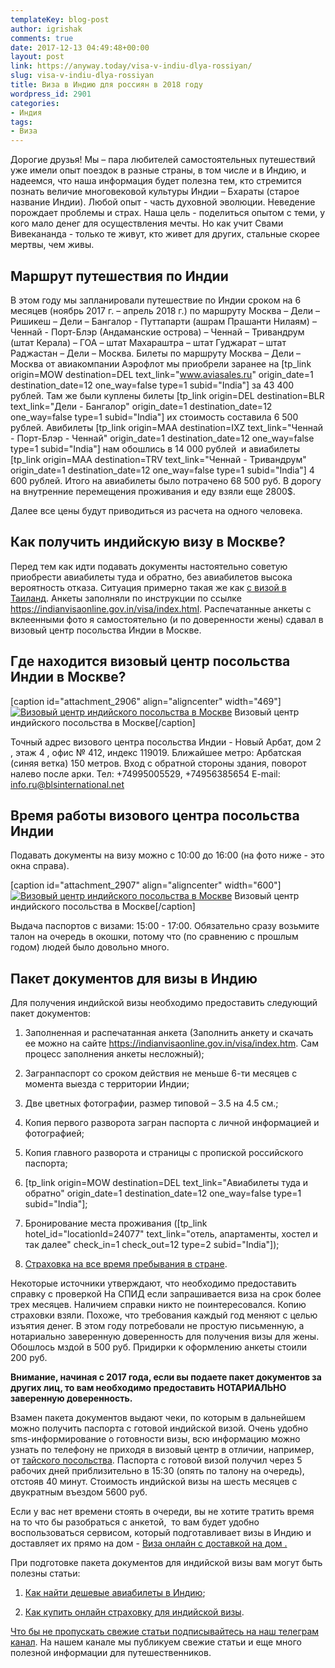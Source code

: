 ```yaml
---
templateKey: blog-post
author: igrishak
comments: true
date: 2017-12-13 04:49:48+00:00
layout: post
link: https://anyway.today/visa-v-indiu-dlya-rossiyan/
slug: visa-v-indiu-dlya-rossiyan
title: Виза в Индию для россиян в 2018 году
wordpress_id: 2901
categories:
- Индия
tags:
- Виза
---
```


Дорогие друзья!
Мы – пара любителей самостоятельных путешествий уже имели опыт поездок в разные страны, в том числе и в Индию, и надеемся, что наша информация будет полезна тем, кто стремится познать величие многовековой культуры Индии – Бхараты (старое название Индии). Любой опыт - часть духовной эволюции. Неведение порождает проблемы и страх. Наша цель - поделиться опытом с теми, у кого мало денег для осуществления мечты. Но как учит Свами Вивекананда - только те живут, кто живет для других, стальные скорее мертвы, чем живы.




<!-- more -->





## Маршрут путешествия по Индии




В этом году мы запланировали путешествие по Индии сроком на 6 месяцев (ноябрь 2017 г. – апрель 2018 г.) по маршруту Москва – Дели – Ришикеш – Дели – Бангалор - Путтапарти (ашрам Прашанти Нилаям) – Ченнай - Порт-Блэр (Андаманские острова) – Ченнай – Тривандрум (штат Керала) – ГОА – штат Махараштра – штат Гуджарат – штат Раджастан – Дели – Москва. Билеты по маршруту Москва – Дели – Москва от авиакомпании Аэрофлот мы приобрели заранее на [tp_link origin=MOW destination=DEL text_link="www.aviasales.ru" origin_date=1 destination_date=12 one_way=false type=1 subid="India"] за 43 400 рублей. Там же были куплены билеты [tp_link origin=DEL destination=BLR text_link="Дели - Бангалор" origin_date=1 destination_date=12 one_way=false type=1 subid="India"] их стоимость составила 6 500 рублей. Авибилеты [tp_link origin=MAA destination=IXZ text_link="Ченнай - Порт-Блэр - Ченнай" origin_date=1 destination_date=12 one_way=false type=1 subid="India"] нам обошлись в 14 000 рублей  и авиабилеты [tp_link origin=MAA destination=TRV text_link="Ченнай - Тривандрум" origin_date=1 destination_date=12 one_way=false type=1 subid="India"] 4 600 рублей. Итого на авиабилеты было потрачено 68 500 руб. В дорогу на внутренние перемещения проживания и еду взяли еще 2800$.




Далее все цены будут приводиться из расчета на одного человека.





## Как получить индийскую визу в Москве?




Перед тем как идти подавать документы настоятельно советую приобрести авиабилеты туда и обратно, без авиабилетов высока вероятность отказа. Ситуация примерно такая же как [с визой в Таиланд](https://anyway.today/nujna-li-visa-v-tailand-v-dlya-rossiyan/). Анкеты заполняли по инструкции по ссылке https://indianvisaonline.gov.in/visa/index.html. Распечатанные анкеты с вклеенными фото я самостоятельно (и по доверенности жены) сдавал в визовый центр посольства Индии в Москве.





## Где находится визовый центр посольства Индии в Москве?


[caption id="attachment_2906" align="aligncenter" width="469"][![Визовый центр индийского посольства в Москве](https://anyway.today/wp-content/uploads/2017/12/1-300x177.jpg)](https://anyway.today/wp-content/uploads/2017/12/1.jpg) Визовый центр индийского посольства в Москве[/caption]


Точный адрес визового центра посольства Индии - Новый Арбат, дом 2 , этаж 4 , офис № 412, индекс 119019.
Ближайшее метро: Арбатская (синяя ветка) 150 метров.
Вход с обратной стороны здания, поворот налево после арки. Тел: +74995005529, +74956385654 E-mail: info.ru@blsinternational.net





## Время работы визового центра посольства Индии




Подавать документы на визу можно с 10:00 до 16:00 (на фото ниже - это окна справа).




[caption id="attachment_2907" align="aligncenter" width="600"][![Визовый центр индийского посольства в Москве](https://anyway.today/wp-content/uploads/2017/12/2.jpg)](https://anyway.today/wp-content/uploads/2017/12/2.jpg) Визовый центр индийского посольства в Москве[/caption]


Выдача паспортов с визами: 15:00 - 17:00. Обязательно сразу возьмите талон на очередь в окошки, потому что (по сравнению с прошлым годом) людей было довольно много.





## Пакет документов для визы в Индию


Для получения индийской визы необходимо предоставить следующий пакет документов:



 	
  1. Заполненная и распечатанная анкета (Заполнить анкету и скачать ее можно на сайте https://indianvisaonline.gov.in/visa/index.htm. Сам процесс заполнения анкеты несложный);

 	
  2. Загранпаспорт со сроком действия не меньше 6-ти месяцев с момента выезда с территории Индии;

 	
  3. Две цветных фотографии, размер типовой – 3.5 на 4.5 см.;

 	
  4. Копия первого разворота загран паспорта с личной информацией и фотографией;

 	
  5. Копия главного разворота и страницы с пропиской российского паспорта;

 	
  6. [tp_link origin=MOW destination=DEL text_link="Авиабилеты туда и обратно" origin_date=1 destination_date=12 one_way=false type=1 subid="India"];

 	
  7. Бронирование места проживания ([tp_link hotel_id="locationId=24077" text_link="отель, апартаменты, хостел и так далее" check_in=1 check_out=12 type=2 subid="India"]);

 	
  8. [Страховка на все время пребывания в стране](https://c24.travelpayouts.com/click?shmarker=14510.India&promo_id=659&source_type=customlink&type=click&custom_url=https%3A%2F%2Fcherehapa.ru%2F).




Некоторые источники утверждают, что необходимо предоставить справку с проверкой На СПИД если запрашивается виза на срок более трех месяцев. Наличием справки никто не поинтересовался. Копию страховки взяли. Похоже, что требования каждый год меняют с целью изъятия денег. В этом году потребовали не простую письменную, а нотариально заверенную доверенность для получения визы для жены. Обошлось мздой в 500 руб. Придирки к оформлению анкеты стоили 200 руб.




**Внимание, начиная с 2017 года, если вы подаете пакет документов за других лиц, то вам необходимо предоставить НОТАРИАЛЬНО заверенную доверенность.**




Взамен пакета документов выдают чеки, по которым в дальнейшем можно получить паспорта с готовой индийской визой. Очень удобно sms-информирование о готовности визы, всю информацию можно узнать по телефону не приходя в визовый центр в отличии, например, от [тайского посольства](https://anyway.today/nujna-li-visa-v-tailand-v-dlya-rossiyan/). Паспорта с готовой визой получил через 5 рабочих дней приблизительно в 15:30 (опять по талону на очередь), отстояв 40 минут. Стоимость индийской визы на шесть месяцев с двукратным въездом 5600 руб.




Если у вас нет времени стоять в очереди, вы не хотите тратить время на то что бы разобраться с анкетой,  то вам будет удобно воспользоваться сервисом, который подготавливает визы в Индию и доставляет их прямо на дом - [Виза онлайн с доставкой на дом .](https://c5.travelpayouts.com/click?shmarker=14510.india&promo_id=125&source_type=link&type=click)




При подготовке пакета документов для индийской визы вам могут быть полезны статьи:






 	
  1. [Как найти дешевые авиабилеты в Индию](https://anyway.today/kak-naiti-deshevie-aviabileti/);

 	
  2. [Как купить онлайн страховку для индийской визы](https://anyway.today/zachem-nujna-turisticheskaya-medizinskay-strahovka/).





[Что бы не пропускать свежие статьи подписывайтесь на наш телеграм канал](https://t.me/anyway_today). На нашем канале мы публикуем свежие статьи и еще много полезной информации для путешественников.
